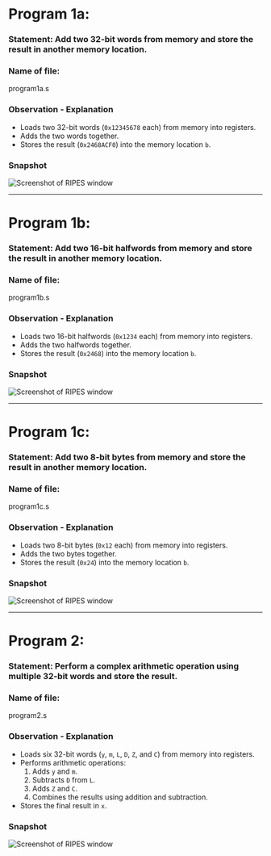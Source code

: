 # Program 1a: 
### Statement: Add two 32-bit words from memory and store the result in another memory location.

### Name of file:
program1a.s

### Observation - Explanation
- Loads two 32-bit words (`0x12345678` each) from memory into registers.
- Adds the two words together.
- Stores the result (`0x2468ACF0`) into the memory location `b`.



### Snapshot
![Screenshot of RIPES window](program1a.png)

---

# Program 1b: 
### Statement: Add two 16-bit halfwords from memory and store the result in another memory location.

### Name of file:
program1b.s

### Observation - Explanation
- Loads two 16-bit halfwords (`0x1234` each) from memory into registers.
- Adds the two halfwords together.
- Stores the result (`0x2468`) into the memory location `b`.


### Snapshot
![Screenshot of RIPES window](program1b.png)

---

# Program 1c: 
### Statement: Add two 8-bit bytes from memory and store the result in another memory location.

### Name of file:
program1c.s

### Observation - Explanation
- Loads two 8-bit bytes (`0x12` each) from memory into registers.
- Adds the two bytes together.
- Stores the result (`0x24`) into the memory location `b`.



### Snapshot
![Screenshot of RIPES window](program1c.png)

---

# Program 2: 
### Statement: Perform a complex arithmetic operation using multiple 32-bit words and store the result.

### Name of file:
program2.s

### Observation - Explanation
- Loads six 32-bit words (`y`, `m`, `L`, `D`, `Z`, and `C`) from memory into registers.
- Performs arithmetic operations:
  1. Adds `y` and `m`.
  2. Subtracts `D` from `L`.
  3. Adds `Z` and `C`.
  4. Combines the results using addition and subtraction.
- Stores the final result in `x`.


### Snapshot
![Screenshot of RIPES window](program2.png)
